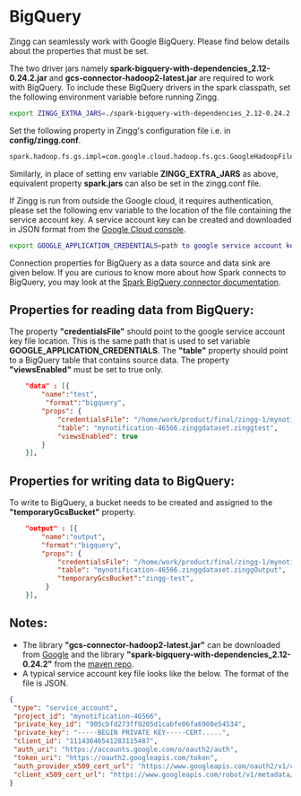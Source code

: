 # BigQuery

Zingg can seamlessly work with Google BigQuery. Please find below details about the properties that must be set.

The two driver jars namely **spark-bigquery-with-dependencies\_2.12-0.24.2.jar** and **gcs-connector-hadoop2-latest.jar** are required to work with BigQuery. To include these BigQuery drivers in the spark classpath, set the following environment variable before running Zingg.

```bash
export ZINGG_EXTRA_JARS=./spark-bigquery-with-dependencies_2.12-0.24.2.jar,./gcs-connector-hadoop2-latest.jar
```

Set the following property in Zingg's configuration file i.e. in **config/zingg.conf**.

```bash
spark.hadoop.fs.gs.impl=com.google.cloud.hadoop.fs.gcs.GoogleHadoopFileSystem                                                      
```

Similarly, in place of setting env variable **ZINGG\_EXTRA\_JARS** as above, equivalent property **spark.jars** can also be set in the zingg.conf file.

If Zingg is run from outside the Google cloud, it requires authentication, please set the following env variable to the location of the file containing the service account key. A service account key can be created and downloaded in JSON format from the [Google Cloud console](https://cloud.google.com/docs/authentication/getting-started).

```bash
export GOOGLE_APPLICATION_CREDENTIALS=path to google service account key file
```

Connection properties for BigQuery as a data source and data sink are given below. If you are curious to know more about how Spark connects to BigQuery, you may look at the [Spark BigQuery connector documentation](https://github.com/GoogleCloudDataproc/spark-bigquery-connector).

## Properties for reading data from BigQuery:

The property **"credentialsFile"** should point to the google service account key file location. This is the same path that is used to set variable **GOOGLE\_APPLICATION\_CREDENTIALS**. The **"table"** property should point to a BigQuery table that contains source data. The property **"viewsEnabled"** must be set to true only.

```json
    "data" : [{
        "name":"test", 
         "format":"bigquery", 
        "props": {
            "credentialsFile": "/home/work/product/final/zingg-1/mynotification-46566-905cbfd2723f.json",
            "table": "mynotification-46566.zinggdataset.zinggtest",
            "viewsEnabled": true
        }
    }],
```

## Properties for writing data to BigQuery:

To write to BigQuery, a bucket needs to be created and assigned to the **"temporaryGcsBucket"** property.

```json
    "output" : [{
        "name":"output", 
        "format":"bigquery",
        "props": {
            "credentialsFile": "/home/work/product/final/zingg-1/mynotification-46566-905cbfd2723f.json",
            "table": "mynotification-46566.zinggdataset.zinggOutput",
            "temporaryGcsBucket":"zingg-test",
         }
    }],
```

## Notes:

* The library **"gcs-connector-hadoop2-latest.jar"** can be downloaded from [Google](https://storage.googleapis.com/hadoop-lib/gcs/gcs-connector-hadoop2-latest.jar) and the library **"spark-bigquery-with-dependencies\_2.12-0.24.2"** from the [maven repo](https://repo1.maven.org/maven2/com/google/cloud/spark/spark-bigquery-with-dependencies\_2.12/0.24.2/spark-bigquery-with-dependencies\_2.12-0.24.2.jar).
* A typical service account key file looks like the below. The format of the file is JSON.

```json
{
 "type": "service_account",
 "project_id": "mynotification-46566",
 "private_key_id": "905cbfd273ff9205d1cabfe06fa6908e54534",
 "private_key": "-----BEGIN PRIVATE KEY-----CERT.....",
 "client_id": "11143646541283115487",
 "auth_uri": "https://accounts.google.com/o/oauth2/auth",
 "token_uri": "https://oauth2.googleapis.com/token",
 "auth_provider_x509_cert_url": "https://www.googleapis.com/oauth2/v1/certs",
 "client_x509_cert_url": "https://www.googleapis.com/robot/v1/metadata/x509/zingtest%44mynotification-46566.iam.gserviceaccount.com"
}
```
